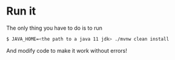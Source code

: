 # Run it

The only thing you have to do is to run 

```bash
$ JAVA_HOME=<the path to a java 11 jdk> ./mvnw clean install 
```

And modify code to make it work without errors! 